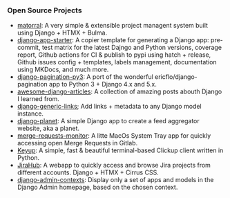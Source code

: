 ### Open Source Projects

* [matorral](https://github.com/matorral-project/matorral?utm_source=github&utm_medium=personal-readme): A very simple & extensible project managent system built using Django + HTMX + Bulma.
* [django-app-starter](https://github.com/matagus/django-app-starter?utm_source=github&utm_medium=personal-readme): A copier template for generating a Django app: pre-commit, test matrix for the latest Dajngo and Python versions, coverage report, Github actions for CI & publish to pypi using hatch + release, Github issues config + templates, labels management, documentation using  MKDocs, and much more.
* [django-pagination-py3](https://github.com/matagus/django-pagination-py3?utm_source=github&utm_medium=personal-readme): A port of the wonderful ericflo/django-pagination app to Python 3 + Django 4.x and 5.x.
* [awesome-django-articles](https://github.com/matagus/awesome-django-articles?utm_source=github&utm_medium=personal-readme): A collection of amazing posts abouth Django I learned from.
* [django-generic-links](https://github.com/matagus/django-generic-links?utm_source=github&utm_medium=personal-readme); Add links + metadata to any Django model instance.
* [django-planet](https://github.com/matagus/django-planet?utm_source=github&utm_medium=personal-readme): A simple Django app to create a feed aggregator website, aka a planet.
* [merge-requests-monitor](https://github.com/matagus/merge-requests-monitor?utm_source=github&utm_medium=personal-readme): A litte MacOs System Tray app for quickly accessing open Merge Requests in Gitlab.
* [Keyup](https://github.com/matagus/keyup?utm_source=github&utm_medium=personal-readme): A simple, fast & beautiful terminal-based Clickup client written in Python. 
* [JiraHub](https://github.com/matagus/jirahub?utm_source=github&utm_medium=personal-readme): A webapp to quickly access and browse Jira projects from different accounts. Django + HTMX + Cirrus CSS.
* [django-admin-contexts](https://github.com/matagus/django-admin-contexts?utm_medium=personal-readme): Display only a set of apps and models in the Django Admin homepage, based on the chosen context.
